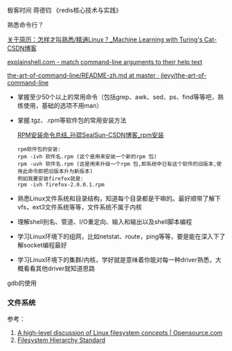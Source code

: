 极客时间 蒋德钧 《redis核心技术与实践》



熟悉命令行？

[关于简历：怎样才叫熟悉/精通Linux？_Machine Learning with Turing's Cat-CSDN博客](https://blog.csdn.net/qq_39521554/article/details/79534090)

[explainshell.com - match command-line arguments to their help text](https://explainshell.com/)

[the-art-of-command-line/README-zh.md at master · jlevy/the-art-of-command-line](https://github.com/jlevy/the-art-of-command-line/blob/master/README-zh.md#%E6%96%87%E4%BB%B6%E5%8F%8A%E6%95%B0%E6%8D%AE%E5%A4%84%E7%90%86)

- 掌握至少50个以上的常用命令（包括grep、awk、sed、ps、find等等吧，熟练使用，基础的选项不用man）

- 掌握.tgz、.rpm等软件包的常用安装方法

  [RPM安装命令总结_孙琨SealSun-CSDN博客_rpm安装](https://blog.csdn.net/sunkun2013/article/details/73478580)

  ```
  rpm软件包的安装:
  rpm -ivh 软件名.rpm (这个是用来安装一个新的rpm 包)
  rpm -uvh 软件名.rpm (这是用来升级一个rpm 包,即系统中已有这个软件的旧版本,使
  用此命令即把旧版本升为新版本)
  例如我要安装firefox就是:
  rpm -ivh firefox-2.0.0.1.rpm
  ```

- 熟悉Linux文件系统和目录结构，知道每个目录都是干嘛的。最好顺带了解下vfs，ext3文件系统等等，文件系统不属于内核
- 理解shell别名、管道、I/O重定向、输入和输出以及shell脚本编程
- 学习Linux环境下的组网，比如netstat、route，ping等等，要是能在深入下了解socket编程最好
- 学习Linux环境下的集群/内核，学好就是意味着你能对每一种driver熟悉，大概看看其他driver就知道思路













gdb的使用













### 文件系统











参考：

1. [A high-level discussion of Linux filesystem concepts | Opensource.com](https://opensource.com/life/16/10/introduction-linux-filesystems)
2. [Filesystem Hierarchy Standard](https://www.pathname.com/fhs/)









